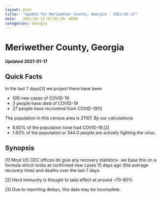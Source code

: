 ```yaml
---
layout: post
title:  "Update for Meriwether County, Georgia - 2021-01-17"
date:   2021-01-17 01:01:29 -0600
categories: Georgia
---
```


# Meriwether County, Georgia
#### Updated 2021-01-17

## Quick Facts

In the last 7 days[3] we project there have been
- *109* new cases of COVID-19
- *3* people have died of COVID-19
- *27* people have recovered from COVID-19[1]

The population in this census area is 21167. By our calculations:
- 6.60% of the population have had COVID-19.[2]
- 1.63% of the population or 344.0 people are actively fighting the virus.

## Synopsis




[1] Most US CDC offices do give any recovery statistics- we base this on a formula which looks at confirmed new cases
15 days ago (the average recovery time) and deaths over the last 7 days.

[2] Herd Immunity is thought to take effect at around ~70-80%

[3] Due to reporting delays, this data may be incomplete.
 
    